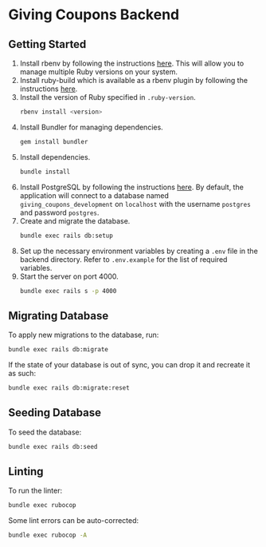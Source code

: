 # Giving Coupons Backend

## Getting Started

1. Install rbenv by following the instructions [here](https://github.com/rbenv/rbenv#installation).
   This will allow you to manage multiple Ruby versions on your system.
1. Install ruby-build which is available as a rbenv plugin by following the instructions [here](https://github.com/rbenv/ruby-build#installation).
1. Install the version of Ruby specified in `.ruby-version`.
   ```sh
   rbenv install <version>
   ```
1. Install Bundler for managing dependencies.
   ```sh
   gem install bundler
   ```
1. Install dependencies.
   ```sh
   bundle install
   ```
1. Install PostgreSQL by following the instructions [here](https://www.postgresql.org/download/). By default, the application will connect to a database named `giving_coupons_development` on `localhost` with the username `postgres` and password `postgres`.
1. Create and migrate the database.
   ```sh
   bundle exec rails db:setup
   ```
1. Set up the necessary environment variables by creating a `.env` file in the backend directory. Refer to `.env.example` for the list of required variables.
1. Start the server on port 4000.
   ```sh
   bundle exec rails s -p 4000
   ```

## Migrating Database

To apply new migrations to the database, run:

```sh
bundle exec rails db:migrate
```

If the state of your database is out of sync, you can drop it and recreate it as such:

```sh
bundle exec rails db:migrate:reset
```

## Seeding Database

To seed the database:

```sh
bundle exec rails db:seed
```

## Linting

To run the linter:

```sh
bundle exec rubocop
```

Some lint errors can be auto-corrected:

```sh
bundle exec rubocop -A
```
